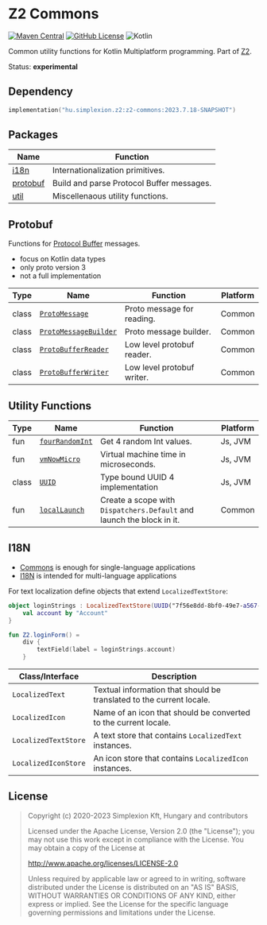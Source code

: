 # Z2 Commons

[![Maven Central](https://img.shields.io/maven-central/v/hu.simplexion.z2/z2-commons)](https://mvnrepository.com/artifact/hu.simplexion.z2/z2-commons)
[![GitHub License](https://img.shields.io/badge/license-Apache%20License%202.0-blue.svg?style=flat)](http://www.apache.org/licenses/LICENSE-2.0)
![Kotlin](https://img.shields.io/github/languages/top/spxbhuhb/z2-commons)

Common utility functions for Kotlin Multiplatform programming. Part of [Z2](https://github.com/spxbhuhb/z2).

Status: **experimental**

## Dependency

```kotlin
implementation("hu.simplexion.z2:z2-commons:2023.7.18-SNAPSHOT")
```

## Packages

| Name                       | Function                                  |
|----------------------------|-------------------------------------------|
| [i18n](#i18n)              | Internationalization primitives.          |
| [protobuf](#protobuf)      | Build and parse Protocol Buffer messages. |
| [util](#utility-functions) | Miscellenaous utility functions.          |

## Protobuf

Functions for [Protocol Buffer](https://protobuf.dev/) messages.

* focus on Kotlin data types
* only proto version 3
* not a full implementation

| Type  | Name                                                                                                    | Function                   | Platform |
|-------|---------------------------------------------------------------------------------------------------------|----------------------------|----------|
| class | [`ProtoMessage`](src/commonMain/kotlin/hu/simplexion/z2/commons/protobuf/ProtoMessage.kt)               | Proto message for reading. | Common   |
| class | [`ProtoMessageBuilder`](src/commonMain/kotlin/hu/simplexion/z2/commons/protobuf/ProtoMessageBuilder.kt) | Proto message builder.     | Common   |
| class | [`ProtoBufferReader`](src/commonMain/kotlin/hu/simplexion/z2/commons/protobuf/ProtoBufferReader.kt)     | Low level protobuf reader. | Common   |
| class | [`ProtoBufferWriter`](src/commonMain/kotlin/hu/simplexion/z2/commons/protobuf/ProtoBufferWriter.kt)     | Low level protobuf writer. | Common   |

## Utility Functions

| Type  | Name                                                                               | Function                                                              | Platform |
|-------|------------------------------------------------------------------------------------|-----------------------------------------------------------------------|----------|
| fun   | [`fourRandomInt`](src/commonMain/kotlin/hu/simplexion/z2/commons/util/random.kt)   | Get 4 random Int values.                                              | Js, JVM  |
| fun   | [`vmNowMicro`](src/commonMain/kotlin/hu/simplexion/z2/commons/util/clock.kt)       | Virtual machine time in microseconds.                                 | Js, JVM  |
| class | [`UUID`](src/commonMain/kotlin/hu/simplexion/z2/commons/util/uuid.kt)              | Type bound UUID 4 implementation                                      | Js, JVM  |
| fun   | [`localLaunch`](src/commonMain/kotlin/hu/simplexion/z2/commons/util/coroutines.kt) | Create a scope with `Dispatchers.Default` and launch the block in it. | Common   |

## I18N

* [Commons](https://github.com/spxbhuhb/z2-commons) is enough for single-language applications
* [I18N](https://github.com/spxbhuhb/z2-i18n) is intended for multi-language applications

For text localization define objects that extend `LocalizedTextStore`:

```kotlin
object loginStrings : LocalizedTextStore(UUID("7f56e8dd-8bf0-49e7-a567-eb81adc501ed")) {
    val account by "Account"
}

fun Z2.loginForm() =
    div {
        textField(label = loginStrings.account)
    }
```

| Class/Interface      | Description                                                          |
|----------------------|----------------------------------------------------------------------|
| `LocalizedText`      | Textual information that should be translated to the current locale. |
| `LocalizedIcon`      | Name of an icon that should be converted to the current locale.      |
| `LocalizedTextStore` | A text store that contains `LocalizedText` instances.                |
| `LocalizedIconStore` | An icon store that contains `LocalizedIcon` instances.               |

## License

> Copyright (c) 2020-2023 Simplexion Kft, Hungary and contributors
>
> Licensed under the Apache License, Version 2.0 (the "License");
> you may not use this work except in compliance with the License.
> You may obtain a copy of the License at
>
>    http://www.apache.org/licenses/LICENSE-2.0
>
> Unless required by applicable law or agreed to in writing, software
> distributed under the License is distributed on an "AS IS" BASIS,
> WITHOUT WARRANTIES OR CONDITIONS OF ANY KIND, either express or implied.
> See the License for the specific language governing permissions and
> limitations under the License.